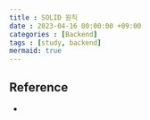```yaml
---
title : SOLID 원칙
date : 2023-04-16 00:00:00 +09:00
categories : [Backend]
tags : [study, backend] 
mermaid: true
---
```



## Reference
- 